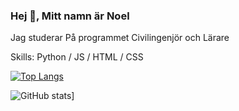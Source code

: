### Hej 👋, Mitt namn är Noel
Jag studerar På programmet Civilingenjör och Lärare

Skills: Python / JS / HTML / CSS

[![Top Langs](https://github-readme-stats.vercel.app/api/top-langs/?username=acearid&layout=donut-vertical&theme=transparent)](https://github.com/anuraghazra/github-readme-stats)

![GitHub stats](https://github-readme-stats.vercel.app/api?username=acearid&show_icons=true&theme=transparent)]


